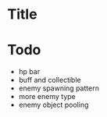 # Title

# Todo
- hp bar
- buff and collectible
- enemy spawning pattern
- more enemy type
- enemy object pooling
